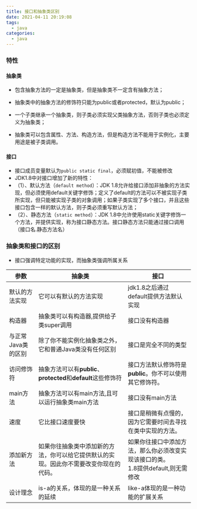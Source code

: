 ```yaml
---
title: 接口和抽象类区别
date: 2021-04-11 20:19:08
tags:
  - java
categories:
  - java
---
```


### 特性

#### 抽象类

* 包含抽象方法的一定是抽象类，但是抽象类不一定含有抽象方法；

* 抽象类中的抽象方法的修饰符只能为public或者protected，默认为public；

* 一个子类继承一个抽象类，则子类必须实现父类抽象方法，否则子类也必须定义为抽象类；

* 抽象类可以包含属性、方法、构造方法，但是构造方法不能用于实例化，主要用途是被子类调用。

#### 接口

- 接口成员变量默认为`public static final`，必须赋初值，不能被修改
- JDK1.8中对接口增加了新的特性：
- （1）、默认方法（`default method`）：JDK 1.8允许给接口添加非抽象的方法实现，但必须使用default关键字修饰；定义了default的方法可以不被实现子类所实现，但只能被实现子类的对象调用；如果子类实现了多个接口，并且这些接口包含一样的默认方法，则子类必须重写默认方法；
- （2）、静态方法（`static method`）：JDK 1.8中允许使用static关键字修饰一个方法，并提供实现，称为接口静态方法。接口静态方法只能通过接口调用（接口名.静态方法名）

### 抽象类和接口的区别

* 接口强调特定功能的实现，而抽象类强调所属关系



| **参数**           | **抽象类**                                                   | **接口**                                                     |
| ------------------ | ------------------------------------------------------------ | ------------------------------------------------------------ |
| 默认的方法实现     | 它可以有默认的方法实现                                       | jdk1.8之后通过default提供方法默认实现                        |
| 构造器             | 抽象类可以有构造器,提供给子类super调用                       | 接口没有构造器                                               |
| 与正常Java类的区别 | 除了你不能实例化抽象类之外，它和普通Java类没有任何区别       | 接口是完全不同的类型                                         |
| 访问修饰符         | 抽象方法可以有**public**、**protected**和**default**这些修饰符 | 接口方法默认修饰符是**public**。你不可以使用其它修饰符。     |
| main方法           | 抽象方法可以有main方法,且可以运行抽象类main方法              | 接口没有main方法                                             |
| 速度               | 它比接口速度要快                                             | 接口是稍微有点慢的，因为它需要时间去寻找在类中实现的方法。   |
| 添加新方法         | 如果你往抽象类中添加新的方法，你可以给它提供默认的实现。因此你不需要改变你现在的代码。 | 如果你往接口中添加方法，那么你必须改变实现该接口的类。<br />1.8提供default,则无需修改 |
| 设计理念           | is-a的关系，体现的是一种关系的延续                           | like-a体现的是一种功能的扩展关系                             |

